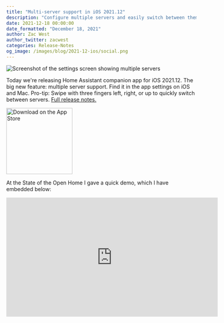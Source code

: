 ```yaml
---
title: "Multi-server support in iOS 2021.12"
description: "Configure multiple servers and easily switch between them."
date: 2021-12-18 00:00:00
date_formatted: "December 18, 2021"
author: Zac West
author_twitter: zacwest
categories: Release-Notes
og_image: /images/blog/2021-12-ios/social.png
---
```


![Screenshot of the settings screen showing multiple servers](/images/blog/2021-12-ios/social.png)

Today we're releasing Home Assistant companion app for iOS 2021.12. The big new feature: multiple server support. Find it in the app settings on iOS and Mac. Pro-tip: Swipe with three fingers left, right, or up to quickly switch between servers. [Full release notes.](https://github.com/home-assistant/iOS/releases/tag/release%2F2021.12%2F2021.322)

<a href="https://apps.apple.com/us/app/home-assistant/id1099568401?itsct=apps_box_badge&amp;itscg=30200" style="display:inline-block;width:200px"><img class="download-badge" src="https://tools.applemediaservices.com/api/badges/download-on-the-app-store/black/en-us?size=250x83&amp;releaseDate=1492214400&amp;h=3ef4307fa479838e52fe9bd8bd17913b" alt="Download on the App Store" width="175" style='box-shadow:none;border:0'></a>

At the State of the Open Home I gave a quick demo, which I have embedded below:

<div class='videoWrapper'>
<iframe width="560" height="315" src="https://www.youtube.com/embed/6ZMXE5PXPqU?start=7589" frameborder="0" allowfullscreen></iframe>
</div>
